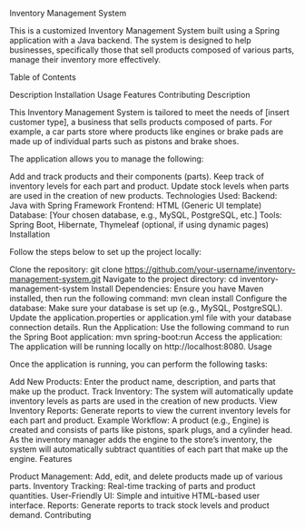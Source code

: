 Inventory Management System

This is a customized Inventory Management System built using a Spring application with a Java backend. The system is designed to help businesses, specifically those that sell products composed of various parts, manage their inventory more effectively.

Table of Contents

Description
Installation
Usage
Features
Contributing
Description

This Inventory Management System is tailored to meet the needs of [insert customer type], a business that sells products composed of parts. For example, a car parts store where products like engines or brake pads are made up of individual parts such as pistons and brake shoes.

The application allows you to manage the following:

Add and track products and their components (parts).
Keep track of inventory levels for each part and product.
Update stock levels when parts are used in the creation of new products.
Technologies Used:
Backend: Java with Spring Framework
Frontend: HTML (Generic UI template)
Database: [Your chosen database, e.g., MySQL, PostgreSQL, etc.]
Tools: Spring Boot, Hibernate, Thymeleaf (optional, if using dynamic pages)
Installation

Follow the steps below to set up the project locally:

Clone the repository:
git clone https://github.com/your-username/inventory-management-system.git
Navigate to the project directory:
cd inventory-management-system
Install Dependencies: Ensure you have Maven installed, then run the following command:
mvn clean install
Configure the database:
Make sure your database is set up (e.g., MySQL, PostgreSQL).
Update the application.properties or application.yml file with your database connection details.
Run the Application: Use the following command to run the Spring Boot application:
mvn spring-boot:run
Access the application: The application will be running locally on http://localhost:8080.
Usage

Once the application is running, you can perform the following tasks:

Add New Products:
Enter the product name, description, and parts that make up the product.
Track Inventory:
The system will automatically update inventory levels as parts are used in the creation of new products.
View Inventory Reports:
Generate reports to view the current inventory levels for each part and product.
Example Workflow:
A product (e.g., Engine) is created and consists of parts like pistons, spark plugs, and a cylinder head.
As the inventory manager adds the engine to the store’s inventory, the system will automatically subtract quantities of each part that make up the engine.
Features

Product Management: Add, edit, and delete products made up of various parts.
Inventory Tracking: Real-time tracking of parts and product quantities.
User-Friendly UI: Simple and intuitive HTML-based user interface.
Reports: Generate reports to track stock levels and product demand.
Contributing


